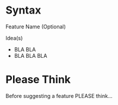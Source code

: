 # Syntax

Feature Name (Optional)

Idea(s)
- BLA BLA
- BLA BLA BLA

# Please Think

Before suggesting a feature PLEASE think...
